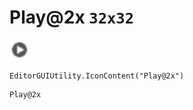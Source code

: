 # Play@2x `32x32`
<img src="/img/Play.png" width=32 height=32>

``` CSharp
EditorGUIUtility.IconContent("Play@2x")
```
```
Play@2x
```
